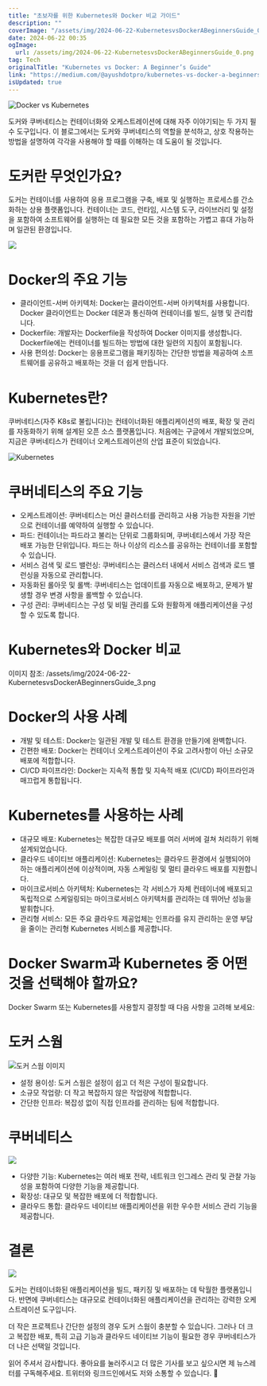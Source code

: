 ```yaml
---
title: "초보자를 위한 Kubernetes와 Docker 비교 가이드"
description: ""
coverImage: "/assets/img/2024-06-22-KubernetesvsDockerABeginnersGuide_0.png"
date: 2024-06-22 00:35
ogImage: 
  url: /assets/img/2024-06-22-KubernetesvsDockerABeginnersGuide_0.png
tag: Tech
originalTitle: "Kubernetes vs Docker: A Beginner’s Guide"
link: "https://medium.com/@ayushdotpro/kubernetes-vs-docker-a-beginners-guide-97156b842a4e"
isUpdated: true
---
```






![Docker vs Kubernetes](/assets/img/2024-06-22-KubernetesvsDockerABeginnersGuide_0.png)

도커와 쿠버네티스는 컨테이너화와 오케스트레이션에 대해 자주 이야기되는 두 가지 필수 도구입니다. 이 블로그에서는 도커와 쿠버네티스의 역할을 분석하고, 상호 작용하는 방법을 설명하여 각각을 사용해야 할 때를 이해하는 데 도움이 될 것입니다.

# 도커란 무엇인가요?

도커는 컨테이너를 사용하여 응용 프로그램을 구축, 배포 및 실행하는 프로세스를 간소화하는 상용 플랫폼입니다. 컨테이너는 코드, 런타임, 시스템 도구, 라이브러리 및 설정을 포함하여 소프트웨어를 실행하는 데 필요한 모든 것을 포함하는 가볍고 휴대 가능하며 일관된 환경입니다.

<div class="content-ad"></div>

<img src="/assets/img/2024-06-22-KubernetesvsDockerABeginnersGuide_1.png" />

# Docker의 주요 기능

- 클라이언트-서버 아키텍처: Docker는 클라이언트-서버 아키텍처를 사용합니다. Docker 클라이언트는 Docker 데몬과 통신하여 컨테이너를 빌드, 실행 및 관리합니다.
- Dockerfile: 개발자는 Dockerfile을 작성하여 Docker 이미지를 생성합니다. Dockerfile에는 컨테이너를 빌드하는 방법에 대한 일련의 지침이 포함됩니다.
- 사용 편의성: Docker는 응용프로그램을 패키징하는 간단한 방법을 제공하여 소프트웨어를 공유하고 배포하는 것을 더 쉽게 만듭니다.

# Kubernetes란?

<div class="content-ad"></div>

쿠버네티스(자주 K8s로 불립니다)는 컨테이너화된 애플리케이션의 배포, 확장 및 관리를 자동화하기 위해 설계된 오픈 소스 플랫폼입니다. 처음에는 구글에서 개발되었으며, 지금은 쿠버네티스가 컨테이너 오케스트레이션의 산업 표준이 되었습니다.

![Kubernetes](/assets/img/2024-06-22-KubernetesvsDockerABeginnersGuide_2.png)

# 쿠버네티스의 주요 기능

- 오케스트레이션: 쿠버네티스는 머신 클러스터를 관리하고 사용 가능한 자원을 기반으로 컨테이너를 예약하여 실행할 수 있습니다.
- 파드: 컨테이너는 파드라고 불리는 단위로 그룹화되며, 쿠버네티스에서 가장 작은 배포 가능한 단위입니다. 파드는 하나 이상의 리소스를 공유하는 컨테이너를 포함할 수 있습니다.
- 서비스 검색 및 로드 밸런싱: 쿠버네티스는 클러스터 내에서 서비스 검색과 로드 밸런싱을 자동으로 관리합니다.
- 자동화된 롤아웃 및 롤백: 쿠버네티스는 업데이트를 자동으로 배포하고, 문제가 발생할 경우 변경 사항을 롤백할 수 있습니다.
- 구성 관리: 쿠버네티스는 구성 및 비밀 관리를 도와 원활하게 애플리케이션을 구성할 수 있도록 합니다.

<div class="content-ad"></div>

# Kubernetes와 Docker 비교

이미지 참조: /assets/img/2024-06-22-KubernetesvsDockerABeginnersGuide_3.png

# Docker의 사용 사례

- 개발 및 테스트: Docker는 일관된 개발 및 테스트 환경을 만들기에 완벽합니다.
- 간편한 배포: Docker는 컨테이너 오케스트레이션이 주요 고려사항이 아닌 소규모 배포에 적합합니다.
- CI/CD 파이프라인: Docker는 지속적 통합 및 지속적 배포 (CI/CD) 파이프라인과 매끄럽게 통합됩니다.

<div class="content-ad"></div>

# Kubernetes를 사용하는 사례

- 대규모 배포: Kubernetes는 복잡한 대규모 배포를 여러 서버에 걸쳐 처리하기 위해 설계되었습니다.
- 클라우드 네이티브 애플리케이션: Kubernetes는 클라우드 환경에서 실행되어야 하는 애플리케이션에 이상적이며, 자동 스케일링 및 멀티 클라우드 배포를 지원합니다.
- 마이크로서비스 아키텍처: Kubernetes는 각 서비스가 자체 컨테이너에 배포되고 독립적으로 스케일링되는 마이크로서비스 아키텍처를 관리하는 데 뛰어난 성능을 발휘합니다.
- 관리형 서비스: 모든 주요 클라우드 제공업체는 인프라를 유지 관리하는 운영 부담을 줄이는 관리형 Kubernetes 서비스를 제공합니다.

# Docker Swarm과 Kubernetes 중 어떤 것을 선택해야 할까요?

Docker Swarm 또는 Kubernetes를 사용할지 결정할 때 다음 사항을 고려해 보세요:

<div class="content-ad"></div>

# 도커 스웜

![도커 스웜 이미지](/assets/img/2024-06-22-KubernetesvsDockerABeginnersGuide_4.png)

- 설정 용이성: 도커 스웜은 설정이 쉽고 더 적은 구성이 필요합니다.
- 소규모 작업량: 더 작고 복잡하지 않은 작업량에 적합합니다.
- 간단한 인프라: 복잡성 없이 직접 인프라를 관리하는 팀에 적합합니다.

# 쿠버네티스

<div class="content-ad"></div>


<img src="/assets/img/2024-06-22-KubernetesvsDockerABeginnersGuide_5.png" />

- 다양한 기능: Kubernetes는 여러 배포 전략, 네트워크 인그레스 관리 및 관찰 가능성을 포함하여 다양한 기능을 제공합니다.
- 확장성: 대규모 및 복잡한 배포에 더 적합합니다.
- 클라우드 통합: 클라우드 네이티브 애플리케이션을 위한 우수한 서비스 관리 기능을 제공합니다.

# 결론

<img src="/assets/img/2024-06-22-KubernetesvsDockerABeginnersGuide_6.png" />


<div class="content-ad"></div>

도커는 컨테이너화된 애플리케이션을 빌드, 패키징 및 배포하는 데 탁월한 플랫폼입니다. 반면에 쿠버네티스는 대규모로 컨테이너화된 애플리케이션을 관리하는 강력한 오케스트레이션 도구입니다.

더 작은 프로젝트나 간단한 설정의 경우 도커 스웜이 충분할 수 있습니다. 그러나 더 크고 복잡한 배포, 특히 고급 기능과 클라우드 네이티브 기능이 필요한 경우 쿠버네티스가 더 나은 선택일 것입니다.

읽어 주셔서 감사합니다. 좋아요를 눌러주시고 더 많은 기사를 보고 싶으시면 제 뉴스레터를 구독해주세요. 트위터와 링크드인에서도 저와 소통할 수 있습니다. 🤠